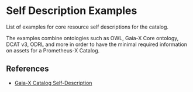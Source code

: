 # Self Description Examples

List of examples for core resource self descriptions for the catalog.

The examples combine ontologies such as OWL, Gaia-X Core ontology, DCAT v3, ODRL and more in order to have the minimal required information on assets for a Prometheus-X Catalog.

## References

- [Gaia-X Catalog Self-Description](https://gitlab.com/gaia-x/gaia-x-community/gaia-x-catalogue/catalogue-document/-/blob/main/01_self-descriptions.md)